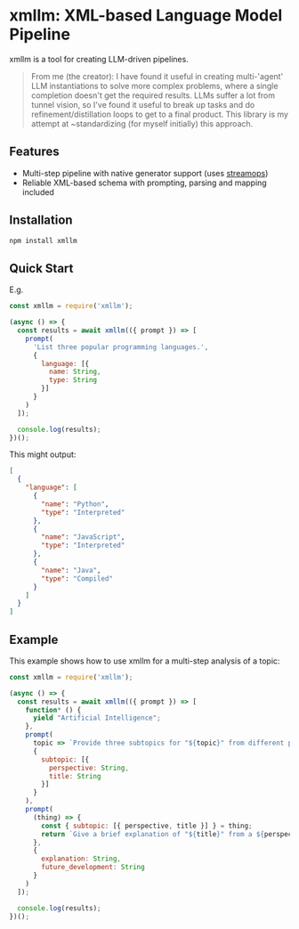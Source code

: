 # xmllm: XML-based Language Model Pipeline

xmllm is a tool for creating LLM-driven pipelines.

> From me (the creator): I have found it useful in creating multi-'agent' LLM instantiations to solve more complex problems, where a single completion doesn't get the required results. LLMs suffer a lot from tunnel vision, so I've found it useful to break up tasks and do refinement/distillation loops to get to a final product. This library is my attempt at ~standardizing (for myself initially) this approach.

## Features

- Multi-step pipeline with native generator support (uses [streamops](https://github.com/padolsey/streamops))
- Reliable XML-based schema with prompting, parsing and mapping included

## Installation

```bash
npm install xmllm
```

## Quick Start

E.g.

```js
const xmllm = require('xmllm');

(async () => {
  const results = await xmllm(({ prompt }) => [
    prompt(
      'List three popular programming languages.',
      {
        language: [{
          name: String,
          type: String
        }]
      }
    )
  ]);

  console.log(results);
})();
```

This might output:

```json
[
  {
    "language": [
      {
        "name": "Python",
        "type": "Interpreted"
      },
      {
        "name": "JavaScript",
        "type": "Interpreted"
      },
      {
        "name": "Java",
        "type": "Compiled"
      }
    ]
  }
]
```

## Example

This example shows how to use xmllm for a multi-step analysis of a topic:

```javascript
const xmllm = require('xmllm');

(async () => {
  const results = await xmllm(({ prompt }) => [
    function* () {
      yield "Artificial Intelligence";
    },
    prompt(
      topic => `Provide three subtopics for "${topic}" from different perspectives: scientific, social, and economic.`,
      {
        subtopic: [{
          perspective: String,
          title: String
        }]
      }
    ),
    prompt(
      (thing) => {
        const { subtopic: [{ perspective, title }] } = thing;
        return `Give a brief explanation of "${title}" from a ${perspective} perspective, and suggest one potential future development.`;
      },
      {
        explanation: String,
        future_development: String
      }
    )
  ]);

  console.log(results);
})();
```
